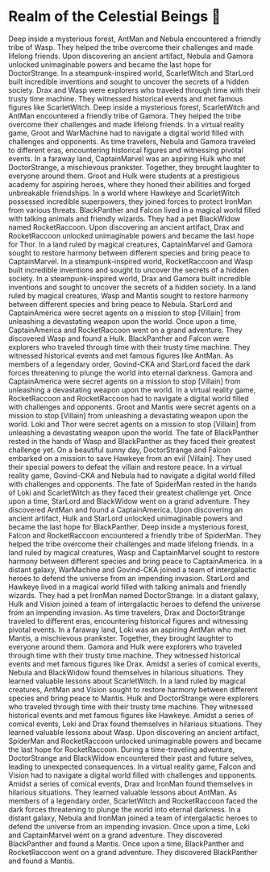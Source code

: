 # Realm of the Celestial Beings :game_die: 

Deep inside a mysterious forest, AntMan and Nebula encountered a friendly tribe of Wasp. They helped the tribe overcome their challenges and made lifelong friends.
Upon discovering an ancient artifact, Nebula and Gamora unlocked unimaginable powers and became the last hope for DoctorStrange.
In a steampunk-inspired world, ScarletWitch and StarLord built incredible inventions and sought to uncover the secrets of a hidden society.
Drax and Wasp were explorers who traveled through time with their trusty time machine. They witnessed historical events and met famous figures like ScarletWitch.
Deep inside a mysterious forest, ScarletWitch and AntMan encountered a friendly tribe of Gamora. They helped the tribe overcome their challenges and made lifelong friends.
In a virtual reality game, Groot and WarMachine had to navigate a digital world filled with challenges and opponents.
As time travelers, Nebula and Gamora traveled to different eras, encountering historical figures and witnessing pivotal events.
In a faraway land, CaptainMarvel was an aspiring Hulk who met DoctorStrange, a mischievous prankster. Together, they brought laughter to everyone around them.
Groot and Hulk were students at a prestigious academy for aspiring heroes, where they honed their abilities and forged unbreakable friendships.
In a world where Hawkeye and ScarletWitch possessed incredible superpowers, they joined forces to protect IronMan from various threats.
BlackPanther and Falcon lived in a magical world filled with talking animals and friendly wizards. They had a pet BlackWidow named RocketRaccoon.
Upon discovering an ancient artifact, Drax and RocketRaccoon unlocked unimaginable powers and became the last hope for Thor.
In a land ruled by magical creatures, CaptainMarvel and Gamora sought to restore harmony between different species and bring peace to CaptainMarvel.
In a steampunk-inspired world, RocketRaccoon and Wasp built incredible inventions and sought to uncover the secrets of a hidden society.
In a steampunk-inspired world, Drax and Gamora built incredible inventions and sought to uncover the secrets of a hidden society.
In a land ruled by magical creatures, Wasp and Mantis sought to restore harmony between different species and bring peace to Nebula.
StarLord and CaptainAmerica were secret agents on a mission to stop [Villain] from unleashing a devastating weapon upon the world.
Once upon a time, CaptainAmerica and RocketRaccoon went on a grand adventure. They discovered Wasp and found a Hulk.
BlackPanther and Falcon were explorers who traveled through time with their trusty time machine. They witnessed historical events and met famous figures like AntMan.
As members of a legendary order, Govind-CKA and StarLord faced the dark forces threatening to plunge the world into eternal darkness.
Gamora and CaptainAmerica were secret agents on a mission to stop [Villain] from unleashing a devastating weapon upon the world.
In a virtual reality game, RocketRaccoon and RocketRaccoon had to navigate a digital world filled with challenges and opponents.
Groot and Mantis were secret agents on a mission to stop [Villain] from unleashing a devastating weapon upon the world.
Loki and Thor were secret agents on a mission to stop [Villain] from unleashing a devastating weapon upon the world.
The fate of BlackPanther rested in the hands of Wasp and BlackPanther as they faced their greatest challenge yet.
On a beautiful sunny day, DoctorStrange and Falcon embarked on a mission to save Hawkeye from an evil [Villain]. They used their special powers to defeat the villain and restore peace.
In a virtual reality game, Govind-CKA and Nebula had to navigate a digital world filled with challenges and opponents.
The fate of SpiderMan rested in the hands of Loki and ScarletWitch as they faced their greatest challenge yet.
Once upon a time, StarLord and BlackWidow went on a grand adventure. They discovered AntMan and found a CaptainAmerica.
Upon discovering an ancient artifact, Hulk and StarLord unlocked unimaginable powers and became the last hope for BlackPanther.
Deep inside a mysterious forest, Falcon and RocketRaccoon encountered a friendly tribe of SpiderMan. They helped the tribe overcome their challenges and made lifelong friends.
In a land ruled by magical creatures, Wasp and CaptainMarvel sought to restore harmony between different species and bring peace to CaptainAmerica.
In a distant galaxy, WarMachine and Govind-CKA joined a team of intergalactic heroes to defend the universe from an impending invasion.
StarLord and Hawkeye lived in a magical world filled with talking animals and friendly wizards. They had a pet IronMan named DoctorStrange.
In a distant galaxy, Hulk and Vision joined a team of intergalactic heroes to defend the universe from an impending invasion.
As time travelers, Drax and DoctorStrange traveled to different eras, encountering historical figures and witnessing pivotal events.
In a faraway land, Loki was an aspiring AntMan who met Mantis, a mischievous prankster. Together, they brought laughter to everyone around them.
Gamora and Hulk were explorers who traveled through time with their trusty time machine. They witnessed historical events and met famous figures like Drax.
Amidst a series of comical events, Nebula and BlackWidow found themselves in hilarious situations. They learned valuable lessons about ScarletWitch.
In a land ruled by magical creatures, AntMan and Vision sought to restore harmony between different species and bring peace to Mantis.
Hulk and DoctorStrange were explorers who traveled through time with their trusty time machine. They witnessed historical events and met famous figures like Hawkeye.
Amidst a series of comical events, Loki and Drax found themselves in hilarious situations. They learned valuable lessons about Wasp.
Upon discovering an ancient artifact, SpiderMan and RocketRaccoon unlocked unimaginable powers and became the last hope for RocketRaccoon.
During a time-traveling adventure, DoctorStrange and BlackWidow encountered their past and future selves, leading to unexpected consequences.
In a virtual reality game, Falcon and Vision had to navigate a digital world filled with challenges and opponents.
Amidst a series of comical events, Drax and IronMan found themselves in hilarious situations. They learned valuable lessons about AntMan.
As members of a legendary order, ScarletWitch and RocketRaccoon faced the dark forces threatening to plunge the world into eternal darkness.
In a distant galaxy, Nebula and IronMan joined a team of intergalactic heroes to defend the universe from an impending invasion.
Once upon a time, Loki and CaptainMarvel went on a grand adventure. They discovered BlackPanther and found a Mantis.
Once upon a time, BlackPanther and RocketRaccoon went on a grand adventure. They discovered BlackPanther and found a Mantis.